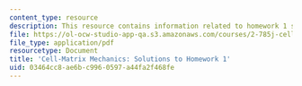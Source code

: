 ```yaml
---
content_type: resource
description: This resource contains information related to homework 1 solution.
file: https://ol-ocw-studio-app-qa.s3.amazonaws.com/courses/2-785j-cell-matrix-mechanics-fall-2014/03464cc8ae6bc9960597a44fa2f468fe_MIT2_785JF14_Homework_1_Sol.pdf
file_type: application/pdf
resourcetype: Document
title: 'Cell-Matrix Mechanics: Solutions to Homework 1'
uid: 03464cc8-ae6b-c996-0597-a44fa2f468fe
---
```

